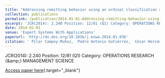 ```yaml
---
title: "Addressing remitting behavior using an ordinal classification approach"
collection: publications
permalink: /publication/2014-01-01-Addressing-remitting-behavior-using-an-ordinal-classification-approach
excerpt: 'JCR(2014): 2.240 Position: 12/81 (Q1) Category: OPERATIONS RESEARCH &amp; MANAGEMENT SCIENCE'
date: 2014-01-01
venue: 'Expert Systems With Applications'
paperurl: 'http://dx.doi.org/10.1016/j.eswa.2014.01.036'
citation: ' Pilar Campoy-Muñoz,  Pedro Antonio Gutiérrez,  César Hervás-Martínez, &quot;Addressing remitting behavior using an ordinal classification approach.&quot; Expert Systems With Applications, Vol. 41(10), 2014, pp. 4752–4761.'
---
```

JCR(2014): 2.240 Position: 12/81 (Q1) Category: OPERATIONS RESEARCH {\&amp;} MANAGEMENT SCIENCE

[Access paper here](http://dx.doi.org/10.1016/j.eswa.2014.01.036){:target="_blank"}
